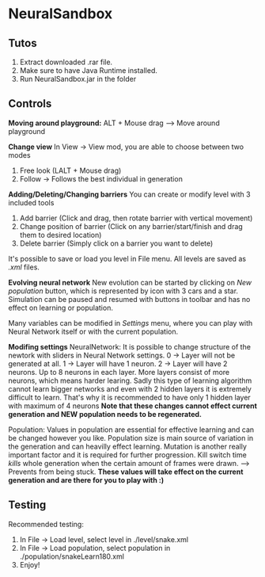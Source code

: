 # NeuralSandbox
## Tutos
1. Extract downloaded .rar file.
2. Make sure to have Java Runtime installed.
3. Run NeuralSandbox.jar in the folder

## Controls
**Moving around playground:**
ALT + Mouse drag --> Move around playground

**Change view**
In View -> View mod, you are able to choose between two modes
  1. Free look (LALT + Mouse drag)
  2. Follow -> Follows the best individual in generation

**Adding/Deleting/Changing barriers**
You can create or modify level with 3 included tools
  1. Add barrier (Click and drag, then rotate barrier with vertical movement)
  2. Change position of barrier (Click on any barrier/start/finish and drag them to desired location)
  3. Delete barrier (Simply click on a barrier you want to delete)

It's possible to save or load you level in File menu.
All levels are saved as *.xml* files.

**Evolving neural network**
New evolution can be started by clicking on *New population* button, which is represented by icon with 3 cars and a star.
Simulation can be paused and resumed with buttons in toolbar and has no effect on learning or population.

Many variables can be modified in *Settings* menu, where you can play with Neural Network itself or with the current population.

**Modifing settings**
NeuralNetwork:
It is possible to change structure of the newtork with sliders in Neural Network settings.
0 -> Layer will not be generated at all.
1 -> Layer will have 1 neuron.
2 -> Layer will have 2 neurons.
Up to 8 neurons in each layer.
More layers consist of more neurons, which means harder learing.
Sadly this type of learning algorithm cannot learn bigger networks and even with 2 hidden layers it is extremely difficult to learn.
That's why it is recommended to have only 1 hidden layer with maximum of 4 neurons
**Note that these changes cannot effect current generation and NEW population needs to be regenerated.**

Population:
Values in population are essential for effective learning and can be changed however you like.
Population size is main source of variation in the generation and can heavilly effect learning.
Mutation is another really important factor and it is required for further progression.
Kill switch time *kills* whole generation when the certain amount of frames were drawn. --> Prevents from being stuck.
**These values will take effect on the current generation and are there for you to play with :)**

## Testing
Recommended testing:
1.  In File -> Load level, select level in ./level/snake.xml
2.  In File -> Load population, select population in ./population/snakeLearn180.xml
3.  Enjoy!
